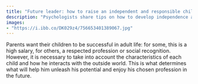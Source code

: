 ```yaml
---
title: "Future leader: how to raise an independent and responsible child"
description: "Psychologists share tips on how to develop independence and responsibility in a child and how to teach them to set big goals and not stop halfway."
images:
- "https://i.ibb.co/DK029z4/756653401389067.jpg"
---
```


Parents want their children to be successful in adult life: for some, this is a high salary, for others, a respected profession or social recognition. However, it is necessary to take into account the characteristics of each child and how he interacts with the outside world. This is what determines what will help him unleash his potential and enjoy his chosen profession in the future.

                    